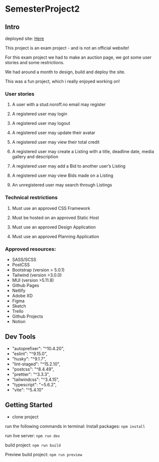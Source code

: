 # SemesterProject2

## Intro

deployed site: [Here](https://semester-project2-rosy.vercel.app/)

This project is an exam project - and is not an official website!

For this exam project we had to make an auction page, we got some user stories and some restrictions.

We had around a month to design, build and deploy the site.

This was a fun project, which i really enjoyed working on!

### User stories

1. A user with a stud.noroff.no email may register

2. A registered user may login

3. A registered user may logout

4. A registered user may update their avatar

5. A registered user may view their total credit

6. A registered user may create a Listing with a title, deadline date, media gallery and description

7. A registered user may add a Bid to another user’s Listing

8. A registered user may view Bids made on a Listing

9. An unregistered user may search through Listings

### Technical restrictions

1. Must use an approved CSS Framework

2. Must be hosted on an approved Static Host

3. Must use an approved Design Application

4. Must use an approved Planning Application

### Approved resources:

- SASS/SCSS
- PostCSS
- Bootstrap (version > 5.0.1)
- Tailwind (version >3.0.0)
- MUI (version >5.11.8)
- Github Pages
- Netlify
- Adobe XD
- Figma
- Sketch
- Trello
- Github Projects
- Notion

## Dev Tools

- "autoprefixer": "^10.4.20",
- "eslint": "^9.15.0",
- "husky": "^9.1.7",
- "lint-staged": "^15.2.10",
- "postcss": "^8.4.49",
- "prettier": "^3.3.3",
- "tailwindcss": "^3.4.15",
- "typescript": "~5.6.2",
- "vite": "^5.4.10"

## Getting Started

- clone project

run the following commands in terminal:
Install packages:
`npm install`

run live server:
`npm run dev`

build project:
`npm run build`

Preview build project:
`npm run preview`
